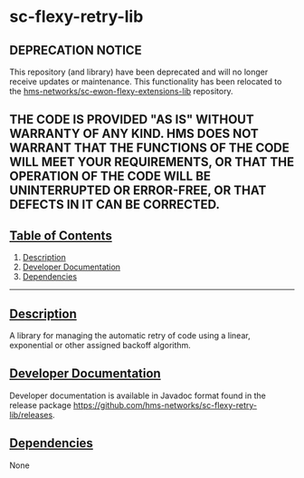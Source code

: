 # sc-flexy-retry-lib

## DEPRECATION NOTICE
This repository (and library) have been deprecated and will no longer receive updates or maintenance. 
This functionality has been relocated to the [hms-networks/sc-ewon-flexy-extensions-lib](https://github.com/hms-networks/sc-ewon-flexy-extensions-lib) repository.

THE CODE IS PROVIDED "AS IS" WITHOUT WARRANTY OF ANY KIND. HMS DOES NOT WARRANT THAT THE FUNCTIONS OF THE CODE WILL MEET YOUR REQUIREMENTS, OR THAT THE OPERATION OF THE CODE WILL BE UNINTERRUPTED OR ERROR-FREE, OR THAT DEFECTS IN IT CAN BE CORRECTED.
---

## [Table of Contents](#table-of-contents)

1. [Description](#description)
2. [Developer Documentation](#developer-documentation)
3. [Dependencies](#dependencies)

---

## [Description](#table-of-contents)

A library for managing the automatic retry of code using a linear, exponential or other assigned backoff algorithm.

## [Developer Documentation](#table-of-contents)

Developer documentation is available in Javadoc format found in the release package https://github.com/hms-networks/sc-flexy-retry-lib/releases.

## [Dependencies](#table-of-contents)

None
